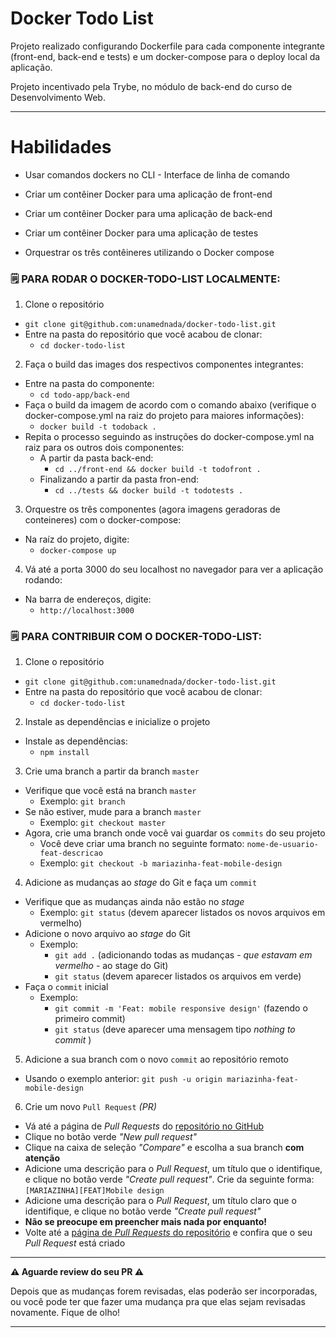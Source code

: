 # Docker Todo List

Projeto realizado configurando Dockerfile para cada componente integrante (front-end, back-end e tests) e um docker-compose para o deploy local da aplicação.

Projeto incentivado pela Trybe, no módulo de back-end do curso de Desenvolvimento Web.

---

# Habilidades

  - Usar comandos dockers no CLI - Interface de linha de comando

  - Criar um contêiner Docker para uma aplicação de front-end

  - Criar um contêiner Docker para uma aplicação de back-end

  - Criar um contêiner Docker para uma aplicação de testes

  - Orquestrar os três contêineres utilizando o Docker compose


### 🗒 PARA RODAR O DOCKER-TODO-LIST LOCALMENTE:

1. Clone o repositório
  * `git clone git@github.com:unamednada/docker-todo-list.git`
  * Entre na pasta do repositório que você acabou de clonar:
    * `cd docker-todo-list`

2. Faça o build das images dos respectivos componentes integrantes:
  * Entre na pasta do componente:
    * `cd todo-app/back-end`
  * Faça o build da imagem de acordo com o comando abaixo (verifique o docker-compose.yml na raiz do projeto para maiores informações):
    * `docker build -t todoback .`
  * Repita o processo seguindo as instruções do docker-compose.yml na raiz para os outros dois componentes:
    * A partir da pasta back-end:
      * `cd ../front-end && docker build -t todofront .`
    * Finalizando a partir da pasta fron-end:
      * `cd ../tests && docker build -t todotests .`

3. Orquestre os três componentes (agora imagens geradoras de conteineres) com o docker-compose:
  * Na raíz do projeto, digite:
    * `docker-compose up`

4. Vá até a porta 3000 do seu localhost no navegador para ver a aplicação rodando:
  * Na barra de endereços, digite:
    * `http://localhost:3000`

### 🗒 PARA CONTRIBUIR COM O DOCKER-TODO-LIST:

1. Clone o repositório
  * `git clone git@github.com:unamednada/docker-todo-list.git`
  * Entre na pasta do repositório que você acabou de clonar:
    * `cd docker-todo-list`

2. Instale as dependências e inicialize o projeto
  * Instale as dependências:
    * `npm install`

3. Crie uma branch a partir da branch `master`
  * Verifique que você está na branch `master`
    * Exemplo: `git branch`
  * Se não estiver, mude para a branch `master`
    * Exemplo: `git checkout master`
  * Agora, crie uma branch onde você vai guardar os `commits` do seu projeto
    * Você deve criar uma branch no seguinte formato: `nome-de-usuario-feat-descricao`
    * Exemplo: `git checkout -b mariazinha-feat-mobile-design`

4. Adicione as mudanças ao _stage_ do Git e faça um `commit`
  * Verifique que as mudanças ainda não estão no _stage_
    * Exemplo: `git status` (devem aparecer listados os novos arquivos em vermelho)
  * Adicione o novo arquivo ao _stage_ do Git
      * Exemplo:
        * `git add .` (adicionando todas as mudanças - _que estavam em vermelho_ - ao stage do Git)
        * `git status` (devem aparecer listados os arquivos em verde)
  * Faça o `commit` inicial
      * Exemplo:
        * `git commit -m 'Feat: mobile responsive design'` (fazendo o primeiro commit)
        * `git status` (deve aparecer uma mensagem tipo _nothing to commit_ )

5. Adicione a sua branch com o novo `commit` ao repositório remoto
  * Usando o exemplo anterior: `git push -u origin mariazinha-feat-mobile-design`

6. Crie um novo `Pull Request` _(PR)_
  * Vá até a página de _Pull Requests_ do [repositório no GitHub](https://github.com/unamednada/docker-todo-list/pulls)
  * Clique no botão verde _"New pull request"_
  * Clique na caixa de seleção _"Compare"_ e escolha a sua branch **com atenção**
  * Adicione uma descrição para o _Pull Request_, um título que o identifique, e clique no botão verde _"Create pull request"_. Crie da seguinte forma: `[MARIAZINHA][FEAT]Mobile design`
  * Adicione uma descrição para o _Pull Request_, um título claro que o identifique, e clique no botão verde _"Create pull request"_
  * **Não se preocupe em preencher mais nada por enquanto!**
  * Volte até a [página de _Pull Requests_ do repositório](https://github.com/unamednada/docker-todo-list/pulls) e confira que o seu _Pull Request_ está criado

---

**⚠️ Aguarde review do seu PR ⚠️**

Depois que as mudanças forem revisadas, elas poderão ser incorporadas, ou você pode ter que fazer uma mudança pra que elas sejam revisadas novamente. Fique de olho!

---
